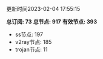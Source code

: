 更新时间2023-02-04 17:55:15

**总订阅: 73**
**总节点: 917**
**有效节点: 393**
- ss节点: 197
- v2ray节点: 185
- trojan节点: 11
